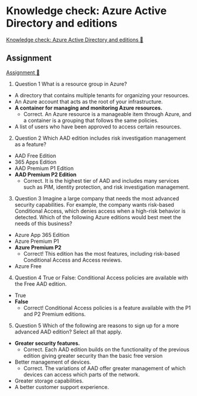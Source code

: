 # Knowledge check: Azure Active Directory and editions

[Knowledge check: Azure Active Directory and editions 🔗](https://www.coursera.org/learn/cybersecurity-identity-and-access-solutions-with-azure-ad/assignment-submission/VHzRb/knowledge-check-azure-active-directory-and-editions)

## Assignment

[Assignment 🔗](https://www.coursera.org/learn/cybersecurity-identity-and-access-solutions-with-azure-ad/assignment-submission/VHzRb/knowledge-check-azure-active-directory-and-editions/attempt)

1.  Question 1
    What is a resource group in Azure?

- A directory that contains multiple tenants for organizing your resources.
- An Azure account that acts as the root of your infrastructure.
- **A container for managing and monitoring Azure resources.**
  - Correct. An Azure resource is a manageable item through Azure, and a container is a grouping that follows the same policies.
- A list of users who have been approved to access certain resources.

2. Question 2
   Which AAD edition includes risk investigation management as a feature?

- AAD Free Edition
- 365 Apps Edition
- AAD Premium P1 Edition
- **AAD Premium P2 Edition**
  - Correct. It is the highest tier of AAD and includes many services such as PIM, identity protection, and risk investigation management.

3. Question 3
   Imagine a large company that needs the most advanced security capabilities. For example, the company wants risk-based Conditional Access, which denies access when a high-risk behavior is detected. Which of the following Azure editions would best meet the needs of this business?

- Azure App 365 Edition
- Azure Premium P1
- **Azure Premium P2**
  - Correct! This edition has the most features, including risk-based Conditional Access and Access reviews.
- Azure Free

4. Question 4
   True or False: Conditional Access policies are available with the Free AAD edition.

- True
- **False**
  - Correct! Conditional Access policies is a feature available with the P1 and P2 Premium editions.

5. Question 5
   Which of the following are reasons to sign up for a more advanced AAD edition? Select all that apply.

- **Greater security features.**
  - Correct. Each AAD edition builds on the functionality of the previous edition giving greater security than the basic free version
- Better management of devices.
  - Correct. The variations of AAD offer greater management of which devices can access which parts of the network.
- Greater storage capabilities.
- A better customer support experience.
